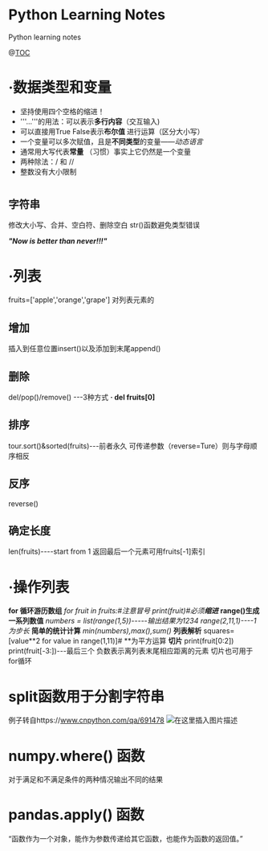 # Python Learning Notes

Python learning notes
<!--more-->

@[TOC](基础)
# ·数据类型和变量
 - 坚持使用四个空格的缩进！
 - '''...'''的用法：可以表示**多行内容**（交互输入)
 -   可以直接用True False表示**布尔值** 进行运算（区分大小写）
 - 一个变量可以多次赋值，且是**不同类型**的变量——*动态语言*
 - 通常用大写代表**常量** （习惯）事实上它仍然是一个变量
 - 两种除法：/ 和 //
 - 整数没有大小限制
## 

# 
## 字符串
修改大小写、合并、空白符、删除空白
str()函数避免类型错误

***"Now is better than never!!!"***
# ·列表
fruits=['apple','orange','grape']
对列表元素的

## 增加
插入到任意位置insert()以及添加到末尾append()
## 删除
del/pop()/remove() ---3种方式
    **· del fruits[0]**

## 排序
tour.sort()&sorted(fruits)---前者永久
可传递参数（reverse=Ture）则与字母顺序相反
## 反序
reverse()
## 确定长度
len(fruits)----start from 1
返回最后一个元素可用fruits[-1]索引

# ·操作列表
**for 循环游历数组** 
*for fruit in fruits:#注意冒号
	print(fruit)#必须**缩进***
	**range()生成一系列数值**
	*numbers = list(range(1,5))-----输出结果为1234*
	*range(2,11,1)----1为步长*
	**简单的统计计算**
	*min(numbers),max(),sum()*
	**列表解析**
	squares=[value**2 for value in range(1,11)]# **为平方运算
**切片**
print(fruit[0:2])
print(fruit[-3:])---最后三个
负数表示离列表末尾相应距离的元素
切片也可用于for循环
# split函数用于分割字符串
例子转自https://www.cnpython.com/qa/691478
![在这里插入图片描述](https://img-blog.csdnimg.cn/63f4ab520fea4b07bcff0bc7c961754c.png?x-oss-process=image/watermark,type_ZmFuZ3poZW5naGVpdGk,shadow_10,text_aHR0cHM6Ly9ibG9nLmNzZG4ubmV0L3dlaXhpbl80NTgxNDcyOA==,size_16,color_FFFFFF,t_70)
# numpy.where() 函数
对于满足和不满足条件的两种情况输出不同的结果
# pandas.apply() 函数
“函数作为一个对象，能作为参数传递给其它函数，也能作为函数的返回值。”

